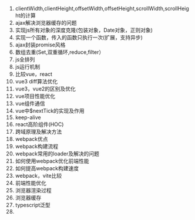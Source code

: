 1. clientWidth,clientHeight,offsetWidth,offsetHeight,scrollWidth,scrollHeight的计算
2. ajax解决浏览器缓存的问题
3. 实现js所有对象的深度克隆(包装对象，Date对象，正则对象)
4. 实现一个函数，传入的函数只执行一次(扩展，支持异步)
5. ajax封装promise风格
6. 数组去重(Set,双重循环,reduce,filter）
7. js全排列
8. js运行机制
9. 比较vue，react
10. vue3 diff算法优化
11. vue3，vue2的区别及优化
12. vue项目性能优化
13. vue组件通信
14. vue中$nextTick的实现及作用
15. keep-alive
16. react高阶组件(HOC)
17. 跨域原理及解决方法
18. webpack优点
19. webpack构建流程
20. webpack常用的loader及解决的问题
21. 如何使用webpack优化前端性能
22. 如何提高webpack构建速度
23. webpack，vite比较
24. 前端性能优化
25. 浏览器渲染过程
26. 浏览器缓存
27. typescript泛型
28.
